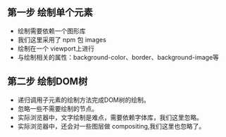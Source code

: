 ## 第一步 绘制单个元素

- 绘制需要依赖一个图形库
- 我们这里采用了 npm 包 images
- 绘制在一个 viewport上进行
- 与绘制相关的属性：background-color、border、background-image等

## 第二步 绘制DOM树

- 递归调用子元素的绘制方法完成DOM树的绘制。
- 忽略一些不需要绘制的节点。
- 实际浏览器中，文字绘制是难点，需要依赖字体库，我们这里忽略。
- 实际浏览器中，还会对一些图层做 compositing,我们这里也忽略了。